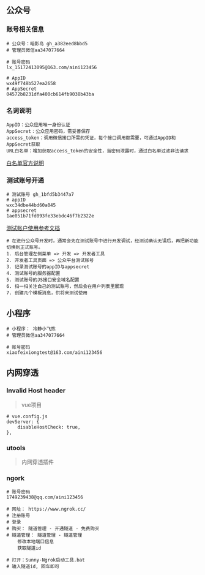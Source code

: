 ## 公众号

### 账号相关信息

```
# 公众号：暗影岛 gh_a382eed8bbd5
# 管理员微信aa347077664

# 账号密码
lx_15172413095@163.com/aini123456

# AppID
wx49f748b527ea2658
# AppSecret
04572b8231dfa400cb614fb9038b43ba
```

### 名词说明

```
AppID：公众应⽤唯⼀身份认证
AppSecret：公众应⽤密码，需妥善保存
access_token：调⽤微信接⼝所需的凭证，每个接⼝调⽤都需要，可通过AppID和AppSecret获取
URL⽩名单：增加获取access_token的安全性，当密码泄露时，通过⽩名单过滤⾮法请求
```

[⽩名单官⽅说明](https://mp.weixin.qq.com/cgi-bin/announce?action=getannouncement&key=1495617578&version=1&lang=zh_CN&platform=2)

### 测试账号开通

```
# 测试账号 gh_1bfd5b3447a7
# appID
wxc34dbe44bd60a045
# appsecret
1ae051b71fd093fe33ebdc46f7b2322e
```

[测试账户使⽤参考⽂档](https://blog.csdn.net/hzw2312/article/details/69664485)

```
# 在进⾏公众号开发时，通常会先在测试账号中进⾏开发调试，经测试确认⽆误后，再把新功能切换到正式账号。
1. 后台管理左侧菜单 => 开发 => 开发者⼯具
2. 开发者⼯具⻚⾯ => 公众平台测试账号
3. 记录测试账号的appID与appsecret
4. 测试账号的服务器配置
5. 测试账号的JS接⼝安全域名配置
6. 扫⼀扫关注⾃⼰的测试账号，然后会在⽤户列表⾥展现
7. 创建⼏个模板消息，供将来测试使⽤
```

## 小程序

```
# 小程序： 冷静小飞熊
# 管理员微信aa347077664

# 账号密码
xiaofeixiongtest@163.com/aini123456
```

## 内网穿透

### Invalid Host header

> vue项目

```
# vue.config.js
devServer: {
    disableHostCheck: true,
},
```

### utools

> 内网穿透插件

### ngork

```
# 账号密码
1749239438@qq.com/aini123456

# 网址： https://www.ngrok.cc/
# 注册账号
# 登录 
# 购买： 隧道管理 - 开通隧道 - 免费购买
# 隧道管理： 隧道管理 - 隧道管理
	修改本地端口信息
	获取隧道id
	
# 打开：Sunny-Ngrok启动工具.bat
# 输入隧道id, 回车即可
```

